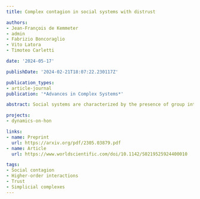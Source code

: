 ```yaml
---
title: Complex contagion in social systems with distrust

authors:
- Jean-François de Kemmeter
- admin
- Fabrizio Boncoraglio
- Vito Latora
- Timoteo Carletti

date: '2024-05-17'

publishDate: '2024-02-21T18:07:22.230117Z'

publication_types:
- article-journal
publication: '*Advances in Complex Systems*'

abstract: Social systems are characterized by the presence of group interactions and by the existence of both trust and distrust relations. Although there is a wide literature on signed social networks, where positive signs associated to the links indicate trust, friendship, agreement, while negative signs represent distrust, antagonism, and disagreement, very little is known about the effect that signed interactions can have on the spreading of social behaviors when, not only pairwise, but also higher-order interactions are taken into account. In this paper, we introduce a model of complex contagion on signed simplicial complexes, and we investigate the role played by trust and distrust on the dynamics of a social contagion process, where exposure to multiple sources is needed for the contagion to occur. The presence of higher-order signed structures in our model naturally induces new infection and recovery mechanisms, thus increasing the richness of the contagion dynamics. Through numerical simulations and analytical results in the mean-field approximation, we show how distrust determines the way the system moves from a state where no individuals adopt the social behavior, to a state where a finite fraction of the population actively spreads it. Interestingly, we observe that the fraction of spreading individuals displays a non-monotonic dependence with respect to the average number of connections between individuals. We then investigate how social balance affects social contagion, finding that balanced triads have an ambivalent impact on the spreading process, either promoting or impeding contagion based on the relative abundance of fully trusted relations. Our results shed light on the nontrivial effect of trust on the spreading of social behaviors in systems with group interactions, paving the way to further investigations of spreading phenomena in structured populations.

projects: 
- dynamics-on-hon

links:
- name: Preprint
  url: https://arxiv.org/pdf/2305.03879.pdf
- name: Article
  url: https://www.worldscientific.com/doi/10.1142/S0219525924400010

tags:
- Social contagion
- Higher-order interactions
- Trust
- Simplicial complexes
---
```

